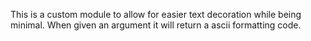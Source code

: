 This is a custom module to allow for easier text decoration while being minimal. When given an argument it will return a ascii formatting code. 
